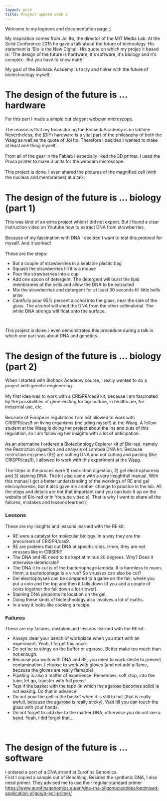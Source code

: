 ```yaml
---
layout: post
title: Project update week 8
---
```


Welcome to my logbook and documentation page ;)<br>

My inspiration comes from Joi Ito, the director of the MIT Media Lab. At the Solid Conference 2015 he gave a talk about the future of technology. His statement is 'Bio is the New Digital'. His quote on which my projec it based is: 'The design of the future is hardware, it's software, it's biology and it's complex.. But you have to know math.'

My goal of the Biohack Academy is to try and tinker with the future of biotechnology myself. <br>

# The design of the future is ... hardware
For this part I made a simple but elegant webcam microscope. 
<br><br>
The reason is that my focus during the Biohack Academy is on labtime. Nevertheless, the (DIY) hardware is a vital part of the philosophy of both the Waag as well as the quote of Joi Ito. Therefore I decided I wanted to make at least one thing myself.
<br><br>
From all of the gear in the Fablab I especially liked the 3D printer. I used the Prusa printer to make 3 units for the webcam microscope. 
<br><br>
This project is done.
I even shared the pictures of the magnified cell (with the nucleas and membrames) at a talk. 

# The design of the future is ... biology (part 1)
This was kind of an extra project which I did not expect. But I found a clear instruction video on Youtube how to extract DNA from strawberries.
<br><br>
Because of my fascination with DNA I decided I want to test this protocol for myself. And it worked!<br>
<br>
These are the steps:
* But a couple of strawberries in a sealable plastic bag
* Squash the strawberries till it is a mouse
* Pour the strawberries into a cup
* Add one spoon of detergent. The detergent will burst the lipid membrames of the cells and allow the DNA to be extracted
* Mix the strawberries and detergent for at least 30 seconds till little bells arise
* Carefully pour 95% percent alcohol into the glass, near the side of the glass. The alcohol will shed the DNA from the other cellmaterial. The white DNA strengs will float onto the surface.
<br>

This project is done.
I even demonstrated this procedure during a talk in which one part was about DNA and genetics. 

# The design of the future is ... biology (part 2)
When I started with Biohack Academy course, I really wanted to do a project with genetic engineering. <br><br>
My first idea was to work with a CRISPR/cas9 kit, because I am fascinated by the possibilities of gene-editing for agriculture, in healthcare, for industrial use, etc.
<br><br>
Because of European regulations I am not allowed to work with CRISPR/cas9 on living organisms (including myself) at the Waag. A fellow student at the Waag is doing her project about the ins and outs of this regulation, so I am following her insights with a lot of anticipation. 
<br><br>
As an alternative I ordered a Biotechnology Explorer kit of Bio-rad, namely the Restriction digestion and analysis of Lambda DNA kit. Because restriction enzymes (RE) are cutting DNA and not cutting and pasting (like CRISPR/cas9), I allowed to work with this experiment at the Waag.
<br><br>
The steps in the proces were 1) restriction digestion, 2) gel electrophoresis and 3) staining DNA. The kit also came with a very insightfull manual. With this manual I got a better understanding of the workings of RE and gel elecrophoresis, but it also gave me another change to practice in the lab. All the steps and details are not that important (and you can look it up on the website of Bio-rad or in Youtube video's). That is why I want to share all the failures, mistakes and lessons learned :)
<br>

### Lessons
These are my insights and lessons learned with the RE kit:
* RE were a catalyst for molecular biology. In a way they are the precursors of CRISPR/cas9.
* RE are proteins that cut DNA at specific sites. Hmm, they are not virusses like in CRISPR?
* The DNA and RE need to be kept at minus 20 degrees. Why? Does it otherwise deteriorate? 
* The DNA it to cut is of the bacteriophage lambda. It is harmless to mann. Hmm, a bacteriophage is a virus? So virusses can also be cut?
* Gel electrophyses can be compared to a game on the fair, where you put a coin and the top and then it falls down (if you add a couple of coins together the fall down a lot slower). 
* Staining DNA pinpoints its location on the gel.
* Doing these kinds of biotechnology also involves a lot of maths. 
* In a way it looks like cooking a recipe. 

### Failures
These are my failures, mistakes and lessons learned with the RE kit:
* Always clear your bench of workplace when you start with an experiment. Yeah, I forget this once.
* Do not be to stingy on the buffer or agarose. Better make too much than not enough.
* Because you work with DNA and RE, you need to work sterile to prevent contamination. I choose to work with gloves (and not add a flame, because the gloves are really flamable)
* Pipeting is also a matter of experience. Remember: soft stop, into the tube, let go, transfer with full press!
* Test if the basket with the tape (in which the agarose becomes solid) is not leaking. Do that in advance!
* Do not pour the gell in the basket when it is still to hot (that is really awfull, because the agarose is really sticky). Wait till you can touch the glass with your hands.
* Do not forget to add dye to the marker DNA, otherwise you do not see a band. Yeah, I did forget that...
<br>

# The design of the future is ... software
I ordered a part of a DNA strand at Eurofins Genomics. <br>
First I copied a sample out of Benchling. 
Besides the synthetic DNA, I also need primer. They advised me to use their regular standard primer <https://www.eurofinsgenomics.eu/en/dna-rna-oligonucleotides/optimised-application-oligos/q-pcr-primer/>



